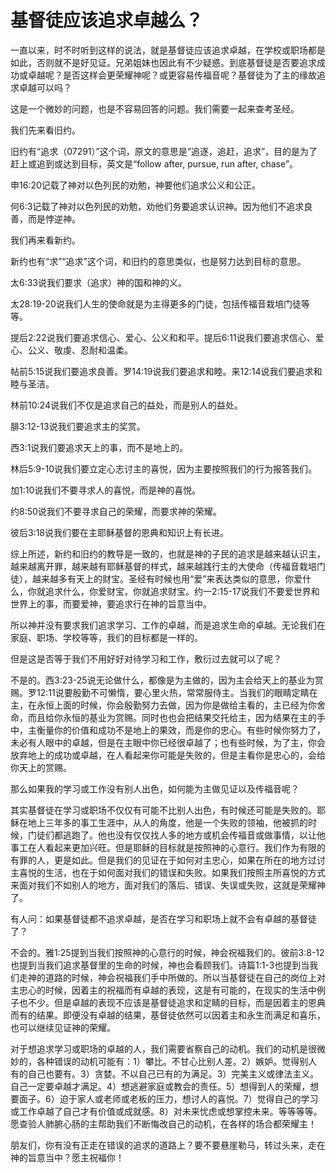 # 基督徒应该追求卓越么？



<p>一直以来，时不时听到这样的说法，就是基督徒应该追求卓越，在学校或职场都是如此，否则就不是好见证。兄弟姐妹也因此有不少疑惑。到底基督徒是否要追求成功或卓越呢？是否这样会更荣耀神呢？或更容易传福音呢？基督徒为了主的缘故追求卓越可以吗？</p>

<p>这是一个微妙的问题，也是不容易回答的问题。我们需要一起来查考圣经。</p>

<p>我们先来看旧约。</p>

<p>旧约有“追求（07291）”这个词，原文的意思是“追逐，追赶，追求”，目的是为了赶上或追到或达到目标，英文是“follow after, pursue, run after, chase”。</p>

<p>申16:20记载了神对以色列民的劝勉，神要他们追求公义和公正。&nbsp;</p>

<p>何6:3记载了神对以色列民的劝勉，劝他们务要追求认识神。因为他们不追求良善，而是悖逆神。&nbsp;&nbsp;</p>

<p>我们再来看新约。</p>

<p>新约也有“求”“追求”这个词，和旧约的意思类似，也是努力达到目标的意思。</p>

<p>太6:33说我们要求（追求）神的国和神的义。</p>

<p>太28:19-20说我们人生的使命就是为主得更多的门徒，包括传福音栽培门徒等等。</p>

<p>提后2:22说我们要追求信心、爱心、公义和和平。提后6:11说我们要追求信心、爱心、公义、敬虔、忍耐和温柔。</p>

<p>帖前5:15说我们要追求良善。罗14:19说我们要追求和睦。来12:14说我们要追求和睦与圣洁。</p>

<p>林前10:24说我们不仅是追求自己的益处，而是别人的益处。</p>

<p>腓3:12-13说我们要追求主的奖赏。</p>

<p>西3:1说我们要追求天上的事，而不是地上的。</p>

<p>林后5:9-10说我们要立定心志讨主的喜悦，因为主要按照我们的行为报答我们。</p>

<p>加1:10说我们不要寻求人的喜悦，而是神的喜悦。</p>

<p>约8:50说我们不要寻求自己的荣耀，而要求神的荣耀。</p>

<p>彼后3:18说我们要在主耶稣基督的恩典和知识上有长进。</p>

<p>综上所述，新约和旧约的教导是一致的，也就是神的子民的追求是越来越认识主，越来越离开罪，越来越有耶稣基督的样式，越来越践行主的大使命（传福音栽培门徒），越来越多有天上的财宝。圣经有时候也用“爱”来表达类似的意思，你爱什么，你就追求什么，你爱财宝，你就追求财宝。约一2:15-17说我们不要爱世界和世界上的事，而要爱神，要追求行在神的旨意当中。</p>

<p>所以神并没有要求我们追求学习、工作的卓越，而是追求生命的卓越。无论我们在家庭、职场、学校等等，我们的目标都是一样的。</p>

<p>但是这是否等于我们不用好好对待学习和工作，敷衍过去就可以了呢？</p>

<p>不是的。西3:23-25说无论做什么，都像是为主做的，因为主会给天上的基业为赏赐。罗12:11说要殷勤不可懒惰，要心里火热，常常服侍主。当我们的眼睛定睛在主，在永恒上面的时候，你会殷勤努力去做，因为你是做给主看的，主已经为你舍命，而且给你永恒的基业为赏赐。同时也也会把结果交托给主，因为结果在主的手中，主衡量你的价值和成功不是地上的果效，而是你的忠心。有些时候你努力了，未必有人眼中的卓越，但是在主眼中你已经很卓越了；也有些时候，为了主，你会放弃地上的成功或卓越，在人看起来你可能是失败的，但是主看你是忠心的，会给你天上的赏赐。</p>

<p>那么如果我的学习或工作没有别人出色，如何能为主做见证以及传福音呢？</p>

<p>其实基督徒在学习或职场不仅仅有可能不比别人出色，有时候还可能是失败的。耶稣在地上三年多的事工生涯中，从人的角度，他是一个失败的领袖，他被抓的时候，门徒们都逃跑了。他也没有仅仅找人多的地方或机会传福音或做事情，以让他事工在人看起来更加兴旺。但是耶稣的目标就是按照神的心意行。我们作为有限的有罪的人，更是如此。但是我们的见证在于如何对主忠心，如果在所在的地方过讨主喜悦的生活，也在于如何面对我们的错误和失败。如果我们按照主所喜悦的方式来面对我们不如别人的地方，面对我们的落后、错误、失误或失败，这就是荣耀神了。</p>

<p>有人问：如果基督徒都不追求卓越，是否在学习和职场上就不会有卓越的基督徒了？</p>

<p>不会的。雅1:25提到当我们按照神的心意行的时候，神会祝福我们的。彼前3:8-12也提到当我们追求基督里的生命的时候，神也会看顾我们。诗篇1:1-3也提到当我们走神的道路的时候，神会祝福我们手中所做的。所以当基督徒在自己的岗位上对主忠心的时候，因着主的祝福而有卓越的表现，这是有可能的，在现实的生活中例子也不少。但是卓越的表现不应该是基督徒追求和定睛的目标，而是因着主的恩典而有的结果。即便没有卓越的结果，基督徒依然可以因着主和永生而满足和喜乐，也可以继续见证神的荣耀。</p>

<p>对于想追求学习或职场的卓越的人，我们需要省察自己的动机。我们的动机是很微妙的，各种错误的动机可能有：1）攀比。不甘心比别人差。2）嫉妒。觉得别人有的自己也要有。3）贪婪。不以自己已有的为满足。3）完美主义或律法主义。自己一定要卓越才满足。4）想逃避家庭或教会的责任。5）想得到人的荣耀，想要面子。6）迫于家人或老师或老板的压力，想讨人的喜悦。7）觉得自己的学习或工作卓越了自己才有价值或成就感。8）对未来忧虑或想掌控未来。等等等等。愿查验人肺腑心肠的主帮助我们不断悔改自己的动机，在各样的场合都荣耀主！</p>

<p>朋友们，你有没有正走在错误的追求的道路上？要不要悬崖勒马，转过头来，走在神的旨意当中？愿主祝福你！</p>

<p>&nbsp;</p>